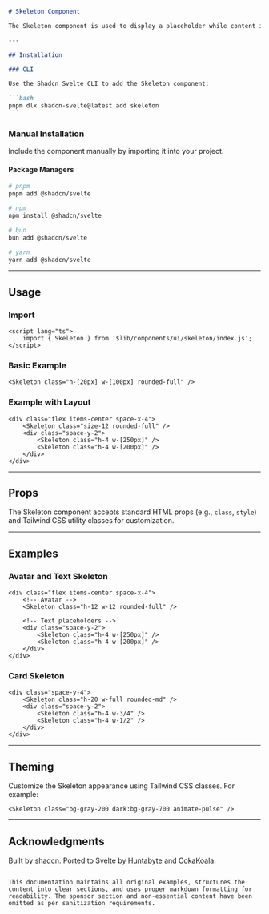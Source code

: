 ````markdown
# Skeleton Component

The Skeleton component is used to display a placeholder while content is loading, providing a visual indication of loading states.

---

## Installation

### CLI

Use the Shadcn Svelte CLI to add the Skeleton component:

```bash
pnpm dlx shadcn-svelte@latest add skeleton
```
````

### Manual Installation

Include the component manually by importing it into your project.

#### Package Managers

```bash
# pnpm
pnpm add @shadcn/svelte

# npm
npm install @shadcn/svelte

# bun
bun add @shadcn/svelte

# yarn
yarn add @shadcn/svelte
```

---

## Usage

### Import

```svelte
<script lang="ts">
	import { Skeleton } from '$lib/components/ui/skeleton/index.js';
</script>
```

### Basic Example

```svelte
<Skeleton class="h-[20px] w-[100px] rounded-full" />
```

### Example with Layout

```svelte
<div class="flex items-center space-x-4">
	<Skeleton class="size-12 rounded-full" />
	<div class="space-y-2">
		<Skeleton class="h-4 w-[250px]" />
		<Skeleton class="h-4 w-[200px]" />
	</div>
</div>
```

---

## Props

The Skeleton component accepts standard HTML props (e.g., `class`, `style`) and Tailwind CSS utility classes for customization.

---

## Examples

### Avatar and Text Skeleton

```svelte
<div class="flex items-center space-x-4">
	<!-- Avatar -->
	<Skeleton class="h-12 w-12 rounded-full" />

	<!-- Text placeholders -->
	<div class="space-y-2">
		<Skeleton class="h-4 w-[250px]" />
		<Skeleton class="h-4 w-[200px]" />
	</div>
</div>
```

### Card Skeleton

```svelte
<div class="space-y-4">
	<Skeleton class="h-20 w-full rounded-md" />
	<div class="space-y-2">
		<Skeleton class="h-4 w-3/4" />
		<Skeleton class="h-4 w-1/2" />
	</div>
</div>
```

---

## Theming

Customize the Skeleton appearance using Tailwind CSS classes. For example:

```svelte
<Skeleton class="bg-gray-200 dark:bg-gray-700 animate-pulse" />
```

---

## Acknowledgments

Built by [shadcn](https://shadcn.com). Ported to Svelte by [Huntabyte](https://github.com/huntabyte) and [CokaKoala](https://github.com/CokaKoala).

```

This documentation maintains all original examples, structures the content into clear sections, and uses proper markdown formatting for readability. The sponsor section and non-essential content have been omitted as per sanitization requirements.
```
